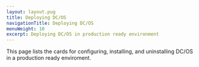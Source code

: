 ```yaml
---
layout: layout.pug
title: Deploying DC/OS
navigationTitle: Deploying DC/OS
menuWeight: 10
excerpt: Deploying DC/OS in production ready environment
---
```


This page lists the cards for configuring, installing, and uninstalling DC/OS in a production ready enviroment. 